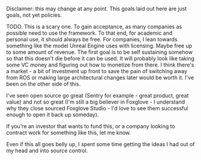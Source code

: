 Disclaimer: this may change at any point. This goals laid out here are just goals, not yet policies.

TODO. This is a scary one. To gain acceptance, as many companies as possible need to use the framework. To that end, for academic and personal use, it should always be free. For companies, I lean towards something like the model Unreal Engine uses with licensing. Maybe free up to some amount of revenue. The first goal is to be self sustaining somehow so that this doesn't die before it can be used. It will probably look like taking some VC money and figuring out how to monetize from there. I think there's a market - a bit of investment up front to save the pain of switching away from ROS or making large architectural changes later would be worth it. I've been on the other side of this.

I've seen open source go great (Sentry for example - great product, great value) and not so great (I'm still a big believer in Foxglove - I understand why they close sourced Foxglove Studio - I'd love to see them successful enough to open it back up someday).

If you're an investor that wants to fund this, or a company looking to contract work for something like this, let me know.

Even if this all goes belly up, I spent some time getting the ideas I had out of my head and into source control.